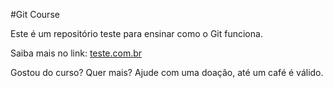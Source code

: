 #Git Course

Este é um repositório teste para ensinar como o Git funciona.

Saiba mais no link: [teste.com.br](http://www.teste.com.br)


Gostou do curso? Quer mais? Ajude com uma doação, até um café é válido.
